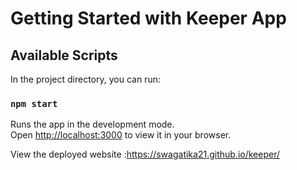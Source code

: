 # Getting Started with Keeper App


## Available Scripts

In the project directory, you can run:

### `npm start`

Runs the app in the development mode.\
Open [http://localhost:3000](http://localhost:3000) to view it in your browser.


View the deployed website :https://swagatika21.github.io/keeper/





